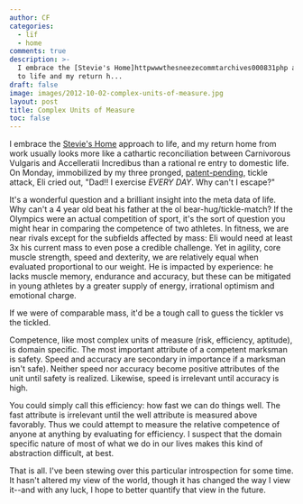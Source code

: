 ```yaml
---
author: CF
categories:
  - lïf
  - home
comments: true
description: >-
  I embrace the [Stevie's Home]httpwwwthesneezecommtarchives000831php approach
  to life and my return h...
draft: false
image: images/2012-10-02-complex-units-of-measure.jpg
layout: post
title: Complex Units of Measure
toc: false
---
```

    
I embrace the [Stevie's Home](http://www.thesneeze.com/mt-archives/000831.php) approach to life, and my return home from work usually looks more like a cathartic reconciliation between Carnivorous Vulgaris and Accelleratii Incredibus than a rational re entry to domestic life. On Monday, immobilized by my three pronged, [patent-pending](http://www.techdirt.com/articles/20121001/11435420558/why-it-could-make-sense-to-get-rid-patents-entirely-even-if-they-work-few-cases.shtml), tickle attack, Eli cried out, "Dad!! I exercise *EVERY DAY*. Why can't I escape?"    
    
It's a wonderful question and a brilliant insight into the meta data of life. Why can't a 4 year old beat his father at the ol bear-hug/tickle-match? If the Olympics were an actual competition of sport, it's the sort of question you might hear in comparing the competence of two athletes. In fitness, we are near rivals except for the subfields affected by mass: Eli would need at least 3x his current mass to even pose a credible challenge. Yet in agility, core muscle strength, speed and dexterity, we are relatively equal when evaluated proportional to our weight. He is impacted by experience: he lacks muscle memory, endurance and accuracy, but these can be mitigated in young athletes by a greater supply of energy, irrational optimism and emotional charge.    
    
If we were of comparable mass, it'd be a tough call to guess the tickler vs the tickled.    
    
Competence, like most complex units of measure (risk, efficiency, aptitude), is domain specific. The most important attribute of a competent marksman is safety. Speed and accuracy are secondary in importance if a marksman isn't safe). Neither speed nor accuracy become positive attributes of the unit until safety is realized. Likewise, speed is irrelevant until accuracy is high.    
    
You could simply call this efficiency: how fast we can do things well. The fast attribute is irrelevant until the well attribute is measured above favorably. Thus we could attempt to measure the relative competence of anyone at anything by evaluating for efficiency. I suspect that the domain specific nature of most of what we do in our lives makes this kind of abstraction difficult, at best.    
    
That is all. I've been stewing over this particular introspection for some time. It hasn't altered my view of the world, though it has changed the way I view it--and with any luck, I hope to better quantify that view in the future.    
